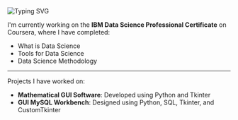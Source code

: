 <img src="https://readme-typing-svg.herokuapp.com?font=CourierNew&color=FF00FF&size=18&vCenter=true&height=16&lines=Salam,+I+am+Ahmad;I+love+to+play+Basketball;I+want+to+become+a+Sports+Analyst" alt="Typing SVG" />

I'm currently working on the **IBM Data Science Professional Certificate** on Coursera, where I have completed:  
- What is Data Science
- Tools for Data Science
- Data Science Methodology     

-----

Projects I have worked on:

- **Mathematical GUI Software**: Developed using Python and Tkinter
- **GUI MySQL Workbench**: Designed using Python, SQL, Tkinter, and CustomTkinter  
